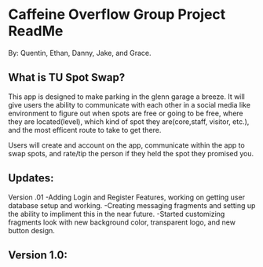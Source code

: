 # Caffeine Overflow Group Project ReadMe
By: Quentin, Ethan, Danny, Jake, and Grace. 

What is TU Spot Swap?
------------------------------------------------------------------
This app is designed to make parking in the glenn garage a breeze. It will give users the ability to communicate with each other in a social media 
like environment to figure out when spots are free or going to be free, where they are located(level), which kind of spot they are(core,staff, visitor, etc.), and the most efficent route to take to get there.

Users will create and account on the app, communicate within the app to swap spots, and rate/tip the person if they held the spot they promised you.

Updates:
------------------------------------------------------------------
Version .01
-Adding Login and Register Features, working on getting user database setup and working.
-Creating messaging fragments and setting up the ability to impliment this in the near future.
-Started customizing fragments look with new background color, transparent logo, and new button design.


Version 1.0:
-
